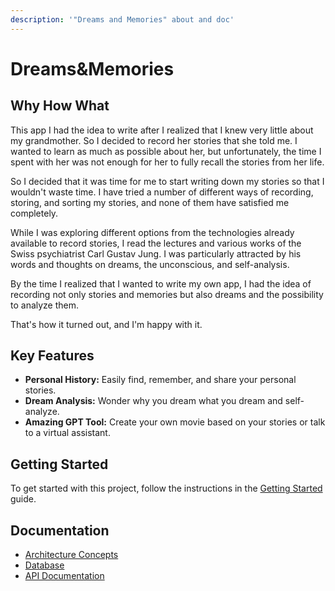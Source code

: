 ```yaml
---
description: '"Dreams and Memories" about and doc'
---
```


# Dreams\&Memories

## Why How What

This app I had the idea to write after I realized that I knew very little about my grandmother. So I decided to record her stories that she told me. I wanted to learn as much as possible about her, but unfortunately, the time I spent with her was not enough for her to fully recall the stories from her life.

So I decided that it was time for me to start writing down my stories so that I wouldn't waste time. I have tried a number of different ways of recording, storing, and sorting my stories, and none of them have satisfied me completely.

While I was exploring different options from the technologies already available to record stories, I read the lectures and various works of the Swiss psychiatrist Carl Gustav Jung. I was particularly attracted by his words and thoughts on dreams, the unconscious, and self-analysis.

By the time I realized that I wanted to write my own app, I had the idea of recording not only stories and memories but also dreams and the possibility to analyze them.

That's how it turned out, and I'm happy with it.

## Key Features

* **Personal History:** Easily find, remember, and share your personal stories.
* **Dream Analysis:** Wonder why you dream what you dream and self-analyze.
* **Amazing GPT Tool:** Create your own movie based on your stories or talk to a virtual assistant.

## Getting Started

To get started with this project, follow the instructions in the [Getting Started](GettingStarted.md) guide.

## Documentation

* [Architecture Concepts](ArchitectureConcepts.md)
* [Database](Database.md)
* [API Documentation](APIDocumentation.md)
